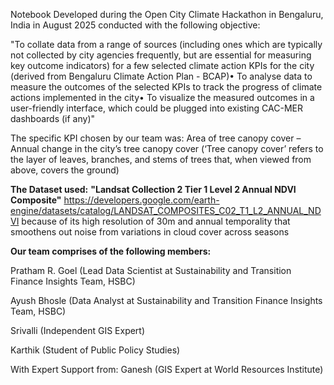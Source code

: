 Notebook Developed during the Open City Climate Hackathon in Bengaluru, India in August 2025 conducted with the following objective:

"To collate data from a range of sources (including ones which are typically not collected by city agencies frequently, but are essential for measuring key outcome indicators) for a few selected climate action KPIs for the city (derived from Bengaluru Climate Action Plan - BCAP)• To analyse data to measure the outcomes of the selected KPIs to track the progress of climate actions implemented in the city• To visualize the measured outcomes in a user-friendly interface, which could be plugged into existing CAC-MER dashboards (if any)"

The specific KPI chosen by our team was: Area of tree canopy cover – Annual change in the city’s tree canopy cover (‘Tree canopy cover’ refers to the layer of leaves, branches, and stems of trees that, when viewed from above, covers the ground)

**The Dataset used:** **"Landsat Collection 2 Tier 1 Level 2 Annual NDVI Composite"** https://developers.google.com/earth-engine/datasets/catalog/LANDSAT_COMPOSITES_C02_T1_L2_ANNUAL_NDVI because of its high resolution of 30m and annual temporality that smoothens out noise from variations in cloud cover across seasons


**Our team comprises of the following members:**

Pratham R. Goel (Lead Data Scientist at Sustainability and Transition Finance Insights Team, HSBC)

Ayush Bhosle (Data Analyst at Sustainability and Transition Finance Insights Team, HSBC)

Srivalli (Independent GIS Expert)

Karthik (Student of Public Policy Studies)

With Expert Support from: Ganesh (GIS Expert at World Resources Institute)
